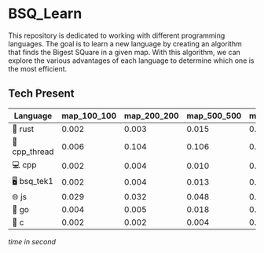 # BSQ_Learn

This repository is dedicated to working with different programming languages. The goal is to learn a new language by creating an algorithm that finds the Bigest SQuare in a given map. With this algorithm, we can explore the various advantages of each language to determine which one is the most efficient.

## Tech Present
| Language   | map_100_100 | map_200_200 | map_500_500 | map_1000_1000 | map_2000_2000 | map_5000_5000 | map_10000_10000 | map_20000_20000 | map_50000_50000 |
|------------|-------------|-------------|-------------|---------------|---------------|---------------|-----------------|-----------------|-----------------|
| 🦀 rust       | 0.002       | 0.003       | 0.015       | 0.012         | 0.040         | 0.231         | 0.919           | 3.678           | 23.173          |
| 🚀 cpp_thread | 0.006       | 0.104       | 0.106       | 0.119         | 0.115         | 0.145         | 0.635           | 2.039           | 12.852          |
| 💻 cpp        | 0.002       | 0.004       | 0.010       | 0.040         | 0.138         | 0.870         | 3.498           | 13.765          | CRASH           |
| 🖥️ bsq_tek1   | 0.002       | 0.004       | 0.013       | 0.046         | 0.175         | 1.078         | 4.320           | 17.833          | CRASH           |
| 🌐 js         | 0.029       | 0.032       | 0.048       | 0.172         | 0.249         | 1.400         | 5.493           | 117.571         | 2.520           |
| 🐹 go         | 0.004       | 0.005       | 0.018       | 0.035         | 0.076         | 0.443         | 1.709           | 7.241           | 57.309          |
| 🔧 c          | 0.002       | 0.002       | 0.004       | 0.014         | 0.039         | 0.223         | 0.875           | 3.510           | 22.716          |

*time in second*
